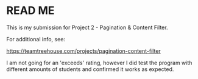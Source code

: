 # READ ME

This is my submission for Project 2 - Pagination & Content Filter.

For additional info, see:

https://teamtreehouse.com/projects/pagination-content-filter

I am not going for an 'exceeds' rating, however I did test the program with different amounts of students and confirmed it works as expected.
